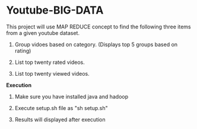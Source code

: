 # Youtube-BIG-DATA

This project will use MAP REDUCE concept to find the following three items from a given youtube dataset.

1) Group vidoes based on category. (Displays top 5 groups based on rating)

2) List top twenty rated videos.

3) List top twenty viewed videos.

**Execution**

1) Make sure you have installed java and hadoop

2) Execute setup.sh file as "sh setup.sh"

3) Results will displayed after execution
